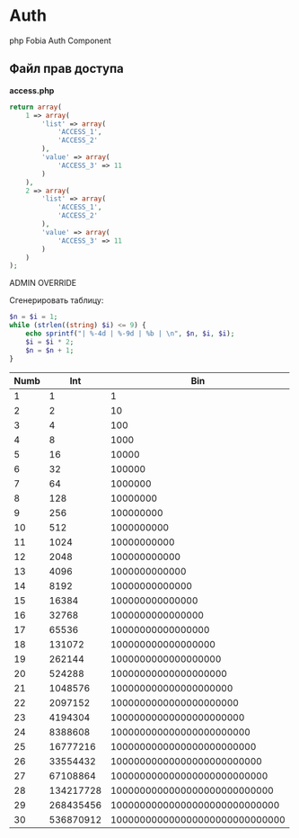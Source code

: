 Auth
====

php Fobia Auth Component

## Файл прав доступа

__access.php__
```php
return array(
    1 => array(
        'list' => array(
            'ACCESS_1',
            'ACCESS_2'
        ),
        'value' => array(
            'ACCESS_3' => 11
        )
    ),
    2 => array(
        'list' => array(
            'ACCESS_1',
            'ACCESS_2'
        ),
        'value' => array(
            'ACCESS_3' => 11
        )
    )
);
```


ADMIN
OVERRIDE


Сгенерировать таблицу:

```php
$n = $i = 1;
while (strlen((string) $i) <= 9) {
    echo sprintf("| %-4d | %-9d | %b | \n", $n, $i, $i);
    $i = $i * 2;
    $n = $n + 1;
}
```


| Numb | Int       | Bin                            |
| ---- | --------- | ------------------------------ |                                     
| 1    | 1         | 1                              |        
| 2    | 2         | 10                             |         
| 3    | 4         | 100                            |          
| 4    | 8         | 1000                           |           
| 5    | 16        | 10000                          |            
| 6    | 32        | 100000                         |             
| 7    | 64        | 1000000                        |              
| 8    | 128       | 10000000                       |               
| 9    | 256       | 100000000                      |                
| 10   | 512       | 1000000000                     |                 
| 11   | 1024      | 10000000000                    |                  
| 12   | 2048      | 100000000000                   |                   
| 13   | 4096      | 1000000000000                  |                    
| 14   | 8192      | 10000000000000                 |                     
| 15   | 16384     | 100000000000000                |                      
| 16   | 32768     | 1000000000000000               |                       
| 17   | 65536     | 10000000000000000              |                        
| 18   | 131072    | 100000000000000000             |                         
| 19   | 262144    | 1000000000000000000            |                          
| 20   | 524288    | 10000000000000000000           |                           
| 21   | 1048576   | 100000000000000000000          |                            
| 22   | 2097152   | 1000000000000000000000         |                             
| 23   | 4194304   | 10000000000000000000000        |                              
| 24   | 8388608   | 100000000000000000000000       |                               
| 25   | 16777216  | 1000000000000000000000000      |                                
| 26   | 33554432  | 10000000000000000000000000     |                                 
| 27   | 67108864  | 100000000000000000000000000    |                                  
| 28   | 134217728 | 1000000000000000000000000000   |                                   
| 29   | 268435456 | 10000000000000000000000000000  |                                    
| 30   | 536870912 | 100000000000000000000000000000 |                                      
